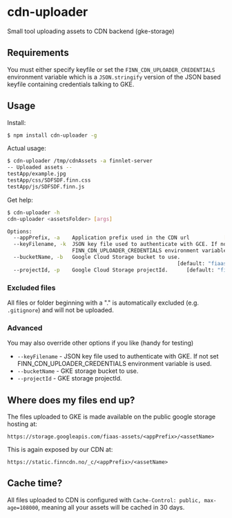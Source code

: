 # cdn-uploader
Small tool uploading assets to CDN backend (gke-storage)

## Requirements
You must either specify keyfile or set the `FINN_CDN_UPLOADER_CREDENTIALS` environment variable which is a
`JSON.stringify` version of the JSON based keyfile containing credentials talking to GKE.

## Usage

Install:
```bash
$ npm install cdn-uploader -g
```

Actual usage:
```bash
$ cdn-uploader /tmp/cdnAssets -a finnlet-server
-- Uploaded assets --
testApp/example.jpg
testApp/css/SDFSDF.finn.css
testApp/js/SDFSDF.finn.js
```

Get help:
```bash
$ cdn-uploader -h
cdn-uploader <assetsFolder> [args]

Options:
  --appPrefix, -a    Application prefix used in the CDN url           [required]
  --keyFilename, -k  JSON key file used to authenticate with GCE. If not set
                     FINN_CDN_UPLOADER_CREDENTIALS environment variable is used.
  --bucketName, -b   Google Cloud Storage bucket to use.
                                                       [default: "fiaas-assets"]
  --projectId, -p    Google Cloud Storage projectId.      [default: "fiaas-gke"]
```

### Excluded files
All files or folder beginning with a "." is automatically excluded (e.g. `.gitignore`) and will not be uploaded.

### Advanced
You may also override other options if you like (handy for testing)

- `--keyFilename` - JSON key file used to authenticate with GKE. If not set FINN_CDN_UPLOADER_CREDENTIALS environment variable is used.
- `--bucketName` - GKE storage bucket to use.
- `--projectId` - GKE storage projectId.

## Where does my files end up?
The files uploaded to GKE is made available on the public google storage hosting at:

`https://storage.googleapis.com/fiaas-assets/<appPrefix>/<assetName>`

This is again exposed by our CDN at:

`https://static.finncdn.no/_c/<appPrefix>/<assetName>`


## Cache time?
All files uploaded to CDN is configured with `Cache-Control: public, max-age=108000`,
meaning all your assets will be cached in 30 days.
